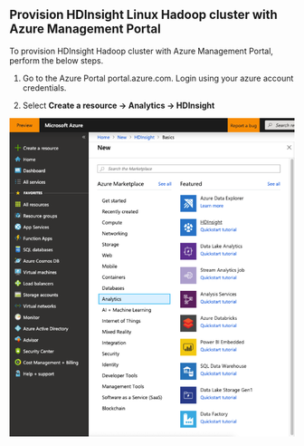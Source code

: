 

## Provision HDInsight Linux Hadoop cluster with Azure Management Portal

To provision HDInsight Hadoop cluster with Azure Management Portal, perform the below steps.

1.  Go to the Azure Portal portal.azure.com. Login using your azure account credentials.
    
2.  Select  **Create a resource -> Analytics -> HDInsight**

![Create Azure Resource Group](https://github.com/arnabganguly/llap-hdinsight/blob/master/images/Picture0.png)



<!--stackedit_data:
eyJoaXN0b3J5IjpbNzE3MzcwOTc2LDU3MTEzMzcwNSw3MzA5OT
gxMTZdfQ==
-->